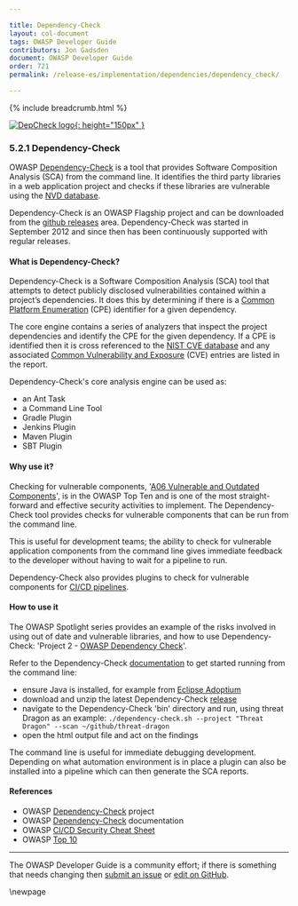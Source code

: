 ```yaml
---

title: Dependency-Check
layout: col-document
tags: OWASP Developer Guide
contributors: Jon Gadsden
document: OWASP Developer Guide
order: 721
permalink: /release-es/implementation/dependencies/dependency_check/

---
```


{% include breadcrumb.html %}

[![DepCheck logo](../../../../assets/images/logos/depcheck.png "OWASP Dependency-Check"){: height="150px" }][depcheck]

### 5.2.1 Dependency-Check

OWASP [Dependency-Check][depcheck] is a tool that provides Software Composition Analysis (SCA) from the command line.
It identifies the third party libraries in a web application project
and checks if these libraries are vulnerable using the [NVD database][nist-db].

Dependency-Check is an OWASP Flagship project and can be downloaded from the [github releases][depcheck-download] area.
Dependency-Check was started in September 2012 and since then has been continuously supported with regular releases.

#### What is Dependency-Check?

Dependency-Check is a Software Composition Analysis (SCA) tool that attempts to detect
publicly disclosed vulnerabilities contained within a project’s dependencies.
It does this by determining if there is a [Common Platform Enumeration][cpe] (CPE) identifier for a given dependency.

The core engine contains a series of analyzers that inspect the project dependencies
and identify the CPE for the given dependency.
If a CPE is identified then it is cross referenced to the [NIST CVE database][nist-db]
and any associated [Common Vulnerability and Exposure][cve] (CVE) entries are listed in the report.

Dependency-Check's core analysis engine can be used as:

* an Ant Task
* a Command Line Tool
* Gradle Plugin
* Jenkins Plugin
* Maven Plugin
* SBT Plugin

#### Why use it?

Checking for vulnerable components, '[A06 Vulnerable and Outdated Components][a06]', is in the OWASP Top Ten
and is one of the most straight-forward and effective security activities to implement.
The Dependency-Check tool provides checks for vulnerable components that can be run from the command line.

This is useful for development teams; the ability to check for vulnerable application components from the command line
gives immediate feedback to the developer without having to wait for a pipeline to run.

Dependency-Check also provides plugins to check for vulnerable components for [CI/CD pipelines][cscicd].

#### How to use it

The OWASP Spotlight series provides an example of the risks involved in using out of date and vulnerable libraries,
and how to use Dependency-Check: 'Project 2 - [OWASP Dependency Check][spotlight02]'.

Refer to the Dependency-Check [documentation][depcheck-docs] to get started running from the command line:

* ensure Java is installed, for example from [Eclipse Adoptium][adoptium]
* download and unzip the latest Dependency-Check [release][depcheck-download]
* navigate to the Dependency-Check 'bin' directory and run, using threat Dragon as an example:
  `./dependency-check.sh --project "Threat Dragon" --scan ~/github/threat-dragon`
* open the html output file and act on the findings

The command line is useful for immediate debugging development.
Depending on what automation environment is in place a plugin can also be installed
into a pipeline which can then generate the SCA reports.

#### References

* OWASP [Dependency-Check][depcheck] project
* OWASP [Dependency-Check][depcheck-docs] documentation
* OWASP [CI/CD Security Cheat Sheet][cscicd]
* OWASP [Top 10][a06]

----

The OWASP Developer Guide is a community effort; if there is something that needs changing
then [submit an issue][issue070201] or [edit on GitHub][edit070201].

[a06]: https://owasp.org/Top10/A06_2021-Vulnerable_and_Outdated_Components/
[adoptium]: https://adoptium.net/
[cpe]: https://nvd.nist.gov/products/cpe
[cscicd]: https://cheatsheetseries.owasp.org/cheatsheets/CI_CD_Security_Cheat_Sheet
[cve]: https://cve.mitre.org/
[depcheck]: https://owasp.org/www-project-dependency-check/
[depcheck-docs]: https://jeremylong.github.io/DependencyCheck/
[depcheck-download]: https://github.com/jeremylong/DependencyCheck/releases
[edit070201]: https://github.com/OWASP/www-project-developer-guide/blob/main/draft/07-implementation/02-dependencies/01-dependency-check.md
[issue070201]: https://github.com/OWASP/www-project-developer-guide/issues/new?labels=content&template=request.md&title=Update:%2007-implementation/02-dependencies/01-dependency-check
[nist-db]: https://nvd.nist.gov/
[spotlight02]: https://youtu.be/YAXf3TaAYeA

\newpage
